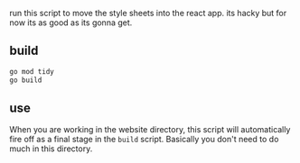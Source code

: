 run this script to move the style sheets into the react app. its hacky but for now its as good as its gonna get.

## build

```sh
go mod tidy
go build
```

## use

When you are working in the website directory, this script will automatically fire off as a final stage in the `build` script. Basically you don't need to do much in this directory.
